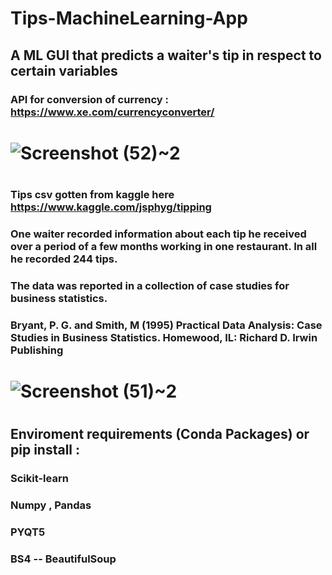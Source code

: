 # Tips-MachineLearning-App
## A ML GUI that predicts a waiter's tip in respect to certain variables
### 
### API for conversion of currency : https://www.xe.com/currencyconverter/
#
# ![Screenshot (52)~2](https://user-images.githubusercontent.com/73120937/146124514-cdefda78-22c9-41e7-a742-0db105500d4d.png)
#
### Tips csv gotten from kaggle here https://www.kaggle.com/jsphyg/tipping
### One waiter recorded information about each tip he received over a period of a few months working in one restaurant. In all he recorded 244 tips.
### The data was reported in a collection of case studies for business statistics.
### Bryant, P. G. and Smith, M (1995) Practical Data Analysis: Case Studies in Business Statistics. Homewood, IL: Richard D. Irwin Publishing
#
# ![Screenshot (51)~2](https://user-images.githubusercontent.com/73120937/146124494-b9402257-8662-48e5-9bfe-287d9582ccd6.png)
#
## Enviroment requirements (Conda Packages) or pip install :
### Scikit-learn
### Numpy , Pandas
### PYQT5
### BS4 -- BeautifulSoup
